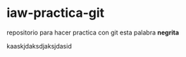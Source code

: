 # iaw-practica-git
repositorio para hacer practica con git
esta palabra **negrita**

kaaskjdaksdjaksjdasid